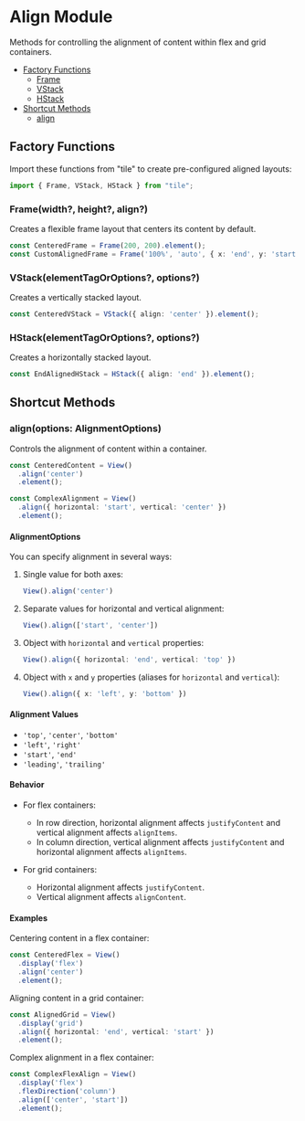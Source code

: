 # Align Module

Methods for controlling the alignment of content within flex and grid containers.

- [Factory Functions](#factory-functions)
  - [Frame](#framewidth-height-align)
  - [VStack](#vstackelementtagoroptions-options)
  - [HStack](#hstackelementtagoroptions-options)
- [Shortcut Methods](#shortcut-methods)
  - [align](#alignoptions-alignmentoptions)

## Factory Functions

Import these functions from "tile" to create pre-configured aligned layouts:

```typescript
import { Frame, VStack, HStack } from "tile";
```

### Frame(width?, height?, align?)

Creates a flexible frame layout that centers its content by default.

```typescript
const CenteredFrame = Frame(200, 200).element();
const CustomAlignedFrame = Frame('100%', 'auto', { x: 'end', y: 'start' }).element();
```

### VStack(elementTagOrOptions?, options?)

Creates a vertically stacked layout.

```typescript
const CenteredVStack = VStack({ align: 'center' }).element();
```

### HStack(elementTagOrOptions?, options?)

Creates a horizontally stacked layout.

```typescript
const EndAlignedHStack = HStack({ align: 'end' }).element();
```

## Shortcut Methods

### align(options: AlignmentOptions)

Controls the alignment of content within a container.

```typescript
const CenteredContent = View()
  .align('center')
  .element();

const ComplexAlignment = View()
  .align({ horizontal: 'start', vertical: 'center' })
  .element();
```

#### AlignmentOptions

You can specify alignment in several ways:

1. Single value for both axes:
   ```typescript
   View().align('center')
   ```

2. Separate values for horizontal and vertical alignment:
   ```typescript
   View().align(['start', 'center'])
   ```

3. Object with `horizontal` and `vertical` properties:
   ```typescript
   View().align({ horizontal: 'end', vertical: 'top' })
   ```

4. Object with `x` and `y` properties (aliases for `horizontal` and `vertical`):
   ```typescript
   View().align({ x: 'left', y: 'bottom' })
   ```

#### Alignment Values

- `'top'`, `'center'`, `'bottom'`
- `'left'`, `'right'`
- `'start'`, `'end'`
- `'leading'`, `'trailing'`

#### Behavior

- For flex containers:
  - In row direction, horizontal alignment affects `justifyContent` and vertical alignment affects `alignItems`.
  - In column direction, vertical alignment affects `justifyContent` and horizontal alignment affects `alignItems`.

- For grid containers:
  - Horizontal alignment affects `justifyContent`.
  - Vertical alignment affects `alignContent`.

#### Examples

Centering content in a flex container:

```typescript
const CenteredFlex = View()
  .display('flex')
  .align('center')
  .element();
```

Aligning content in a grid container:

```typescript
const AlignedGrid = View()
  .display('grid')
  .align({ horizontal: 'end', vertical: 'start' })
  .element();
```

Complex alignment in a flex container:

```typescript
const ComplexFlexAlign = View()
  .display('flex')
  .flexDirection('column')
  .align(['center', 'start'])
  .element();
```